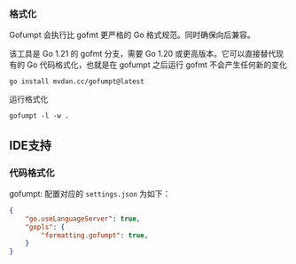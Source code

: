 ### 格式化
Gofumpt 会执行比 gofmt 更严格的 Go 格式规范。同时确保向后兼容。

该工具是 Go 1.21 的 gofmt 分支，需要 Go 1.20 或更高版本。它可以直接替代现有的 Go 代码格式化，也就是在 gofumpt 之后运行 gofmt 不会产生任何新的变化
```shell
go install mvdan.cc/gofumpt@latest
```

运行格式化
```shell
gofumpt -l -w .
```

## IDE支持
### 代码格式化
gofumpt:
配置对应的 `settings.json` 为如下：
```json
{
    "go.useLanguageServer": true,
    "gopls": {
        "formatting.gofumpt": true,
    }
}
```
